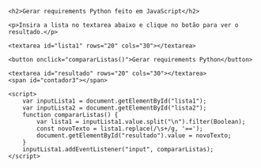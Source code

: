 <!DOCTYPE html>
<html>

<body>

    <h2>Gerar requirements Python feito em JavaScript</h2>

    <p>Insira a lista no textarea abaixo e clique no botão para ver o resultado.</p>

    <textarea id="lista1" rows="20" cols="30"></textarea>

    <button onclick="compararListas()">Gerar requirements Python</button>

    <textarea id="resultado" rows="20" cols="30"></textarea>
    <span id="contador3"></span>

    <script>
        var inputLista1 = document.getElementById("lista1");
        var inputLista2 = document.getElementById("lista2");
        function compararListas() {
            var lista1 = inputLista1.value.split("\n").filter(Boolean);
            const novoTexto = lista1.replace(/\s+/g, '==');
            document.getElementById("resultado").value = novoTexto;
        }
        inputLista1.addEventListener("input", compararListas);
    </script>

</body>

</html>